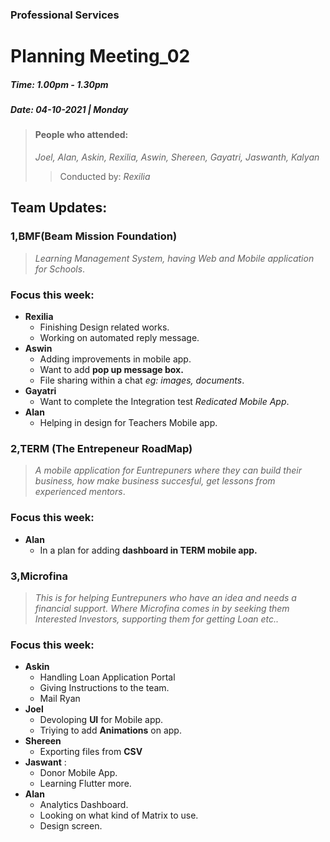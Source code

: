 ### Professional Services 
# Planning Meeting_02

##### Time: 1.00pm - 1.30pm
##### Date: 04-10-2021 | Monday

> #### People who attended: 
   > *Joel, Alan, Askin, Rexilia, Aswin, 
   Shereen, Gayatri, Jaswanth, Kalyan*
   >> Conducted by: *Rexilia*

## Team Updates:

### 1,BMF(Beam Mission Foundation)
> *Learning Management System, having Web and Mobile application for Schools*.
  
### Focus this week:
- **Rexilia**
     - Finishing Design related works.
     - Working on automated reply  message. 
- **Aswin**
     - Adding improvements in mobile app.
     - Want to add **pop up message box.**
     - File sharing within a chat *eg: images, documents*.
- **Gayatri**
     - Want to complete the Integration test *Redicated Mobile App*.
- **Alan**
     - Helping in design for Teachers Mobile app.

### 2,TERM (The Entrepeneur RoadMap)
> *A mobile application for Euntrepuners where they can build their business, how make business succesful, 
get lessons from experienced mentors*.
   
### Focus this week:
- **Alan**
     - In a plan for adding **dashboard in TERM mobile app.**

   
### 3,Microfina
> *This is for helping Euntrepuners who have an idea and needs a financial support. Where Microfina comes in by seeking them Interested
Investors, supporting them for getting Loan etc..*
        
### Focus this week:
         
- **Askin**
     - Handling Loan Application Portal 
     - Giving Instructions to the team.
     - Mail Ryan 
- **Joel**
     - Devoloping **UI**  for Mobile app.
     - Triying to add **Animations** on app.
- **Shereen** 
     - Exporting files from **CSV**
- **Jaswant** :
     - Donor Mobile App.
     - Learning Flutter more.
- **Alan**
     - Analytics Dashboard.
     - Looking on what kind of Matrix to use.
     - Design screen.



